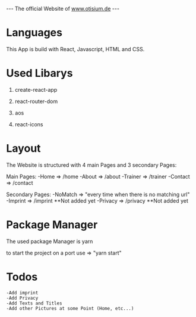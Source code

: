--- The official Website of www.otisium.de ---

# Languages

This App is build with React, Javascript, HTML and CSS.

# Used Libarys

1. create-react-app

2. react-router-dom

3. aos

4. react-icons

# Layout

The Website is structured with 4 main Pages and 3 secondary Pages:

Main Pages: 
    -Home => /home 
    -About => /about 
    -Trainer => /trainer 
    -Contact => /contact

Secondary Pages: 
    -NoMatch => "every time when there is no matching url" 
    -Imprint => /imprint **Not added yet 
    -Privacy => /privacy **Not added yet

# Package Manager

The used package Manager is yarn

to start the project on a port use => "yarn start"

# Todos

    -Add imprint
    -Add Privacy
    -Add Texts and Titles
    -Add other Pictures at some Point (Home, etc...)


